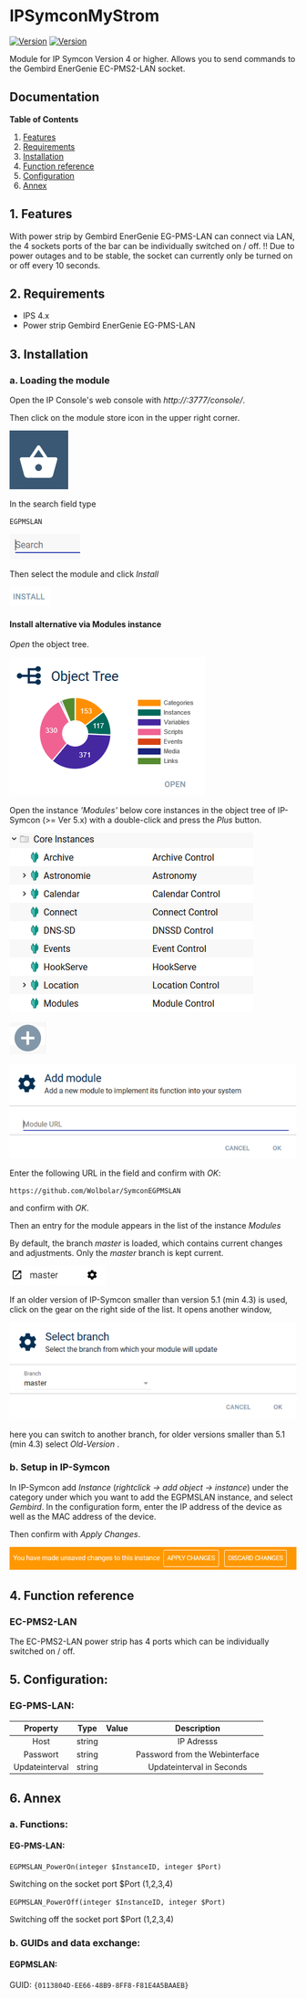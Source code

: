 # IPSymconMyStrom
[![Version](https://img.shields.io/badge/Symcon-PHPModule-red.svg)](https://www.symcon.de/service/dokumentation/entwicklerbereich/sdk-tools/sdk-php/)
[![Version](https://img.shields.io/badge/Symcon%20Version-%3E%205.1-green.svg)](https://www.symcon.de/en/service/documentation/installation/)

Module for IP Symcon Version 4 or higher. Allows you to send commands to the Gembird EnerGenie EC-PMS2-LAN socket.

## Documentation

**Table of Contents**

1. [Features](#1-features)
2. [Requirements](#2-requirements)
3. [Installation](#3-installation)
4. [Function reference](#4-functionreference)
5. [Configuration](#5-configuration)
6. [Annex](#6-annex)

## 1. Features

With power strip by Gembird EnerGenie EG-PMS-LAN can connect via LAN, the 4 sockets ports of the bar can be individually switched on / off.
!! Due to power outages and to be stable, the socket can currently only be turned on or off every 10 seconds.

## 2. Requirements

 - IPS 4.x
 - Power strip Gembird EnerGenie EG-PMS-LAN

## 3. Installation

### a. Loading the module

Open the IP Console's web console with _http://<IP-Symcon IP>:3777/console/_.

Then click on the module store icon in the upper right corner.

![Store](img/store_icon.png?raw=true "open store")

In the search field type

```
EGPMSLAN
```  


![Store](img/module_store_search_en.png?raw=true "module search")

Then select the module and click _Install_

![Store](img/install_en.png?raw=true "install")


#### Install alternative via Modules instance

_Open_ the object tree.

![Objektbaum](img/object_tree.png?raw=true "object tree")	

Open the instance _'Modules'_ below core instances in the object tree of IP-Symcon (>= Ver 5.x) with a double-click and press the _Plus_ button.

![Modules](img/modules.png?raw=true "modules")	

![Plus](img/plus.png?raw=true "Plus")	

![ModulURL](img/add_module.png?raw=true "Add Module")
 
Enter the following URL in the field and confirm with _OK_:


```	
https://github.com/Wolbolar/SymconEGPMSLAN
```
    
and confirm with _OK_.    
    
Then an entry for the module appears in the list of the instance _Modules_

By default, the branch _master_ is loaded, which contains current changes and adjustments.
Only the _master_ branch is kept current.

![Master](img/master.png?raw=true "master") 

If an older version of IP-Symcon smaller than version 5.1 (min 4.3) is used, click on the gear on the right side of the list.
It opens another window,

![SelectBranch](img/select_branch_en.png?raw=true "select branch") 

here you can switch to another branch, for older versions smaller than 5.1 (min 4.3) select _Old-Version_ .

### b.  Setup in IP-Symcon

In IP-Symcon add _Instance_ (_rightclick -> add object -> instance_) under the category under which you want to add the EGPMSLAN instance,
and select _Gembird_.
In the configuration form, enter the IP address of the device as well as the MAC address of the device.

Then confirm with _Apply Changes_.

![Apply_Changes](img/apply_changes_en.png?raw=true "Adpply Changes")


## 4. Function reference

### EC-PMS2-LAN

The EC-PMS2-LAN power strip has 4 ports which can be individually switched on / off.

## 5. Configuration:

### EG-PMS-LAN:

| Property      | Type    | Value        | Description                        |
| :-----------: | :-----: | :----------: | :--------------------------------: |
| Host          | string  |              | IP Adresss                         |
| Passwort      | string  |              | Password from the Webinterface     |
| Updateinterval| string  |              | Updateinterval in Seconds          |


## 6. Annex

###  a. Functions:

#### EG-PMS-LAN:

`EGPMSLAN_PowerOn(integer $InstanceID, integer $Port)`

Switching on the socket port $Port (1,2,3,4)

`EGPMSLAN_PowerOff(integer $InstanceID, integer $Port)`

Switching off the socket port $Port (1,2,3,4)


###  b. GUIDs and data exchange:

#### EGPMSLAN:

GUID: `{0113804D-EE66-48B9-8FF8-F81E4A5BAAEB}` 